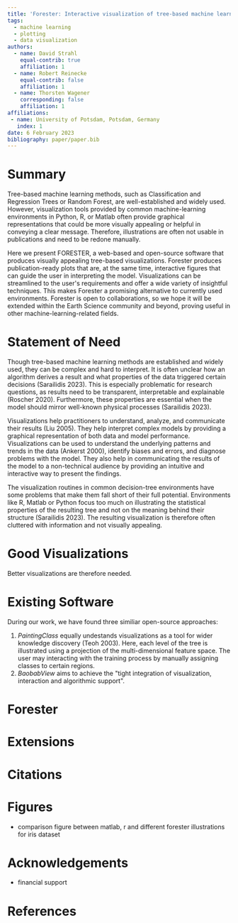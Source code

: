 ```yaml
---
title: 'Forester: Interactive visualization of tree-based machine learning'
tags:
  - machine learning
  - plotting
  - data visualization
authors:
  - name: David Strahl
    equal-contrib: true
    affiliation: 1 
  - name: Robert Reinecke
    equal-contrib: false
    affiliation: 1
  - name: Thorsten Wagener
    corresponding: false
    affiliation: 1
affiliations:
 - name: University of Potsdam, Potsdam, Germany
   index: 1
date: 6 February 2023
bibliography: paper/paper.bib
---
```


# Summary

Tree-based machine learning methods, such as Classification and Regression Trees or Random Forest, are well-established and widely used. However, visualization tools provided by common machine-learning environments in Python, R, or Matlab often provide graphical representations that could be more visually appealing or helpful in conveying a clear message. Therefore, illustrations are often not usable in publications and need to be redone manually.

Here we present FORESTER, a web-based and open-source software that produces visually appealing tree-based visualizations. Forester produces publication-ready plots that are, at the same time, interactive figures that can guide the user in interpreting the model. Visualizations can be streamlined to the user's requirements and offer a wide variety of insightful techniques. This makes Forester a promising alternative to currently used environments. Forester is open to collaborations, so we hope it will be extended within the Earth Science community and beyond, proving useful in other machine-learning-related fields.

# Statement of Need

Though tree-based machine learning methods are established and widely used, they can be complex and hard to interpret. It is often unclear how an algorithm derives a result and what properties of the data triggered certain decisions (Sarailidis 2023). This is especially problematic for research questions, as results need to be transparent, interpretable and explainable (Roscher 2020). Furthermore, these properties are essential when the model should mirror well-known physical processes (Sarailidis 2023).

Visualizations help practitioners to understand, analyze, and communicate their results (Liu 2005). They help interpret complex models by providing a graphical representation of both data and model performance. Visualizations can be used to understand the underlying patterns and trends in the data (Ankerst 2000), identify biases and errors, and diagnose problems with the model. They also help in communicating the results of the model to a non-technical audience by providing an intuitive and interactive way to present the findings.

The visualization routines in common decision-tree environments have some problems that make them fall short of their full potential. Environments like R, Matlab or Python focus too much on illustrating the statistical properties of the resulting tree and not on the meaning behind their structure (Sarailidis 2023). The resulting visualization is therefore often cluttered with information and not visually appealing. 

# Good Visualizations

Better visualizations are therefore needed.

# Existing Software

During our work, we have found three similiar open-source approaches: 
1. _PaintingClass_ equally undestands visualizations as a tool for wider knowledge discovery (Teoh 2003). Here, each level of the tree is illustrated using a projection of the multi-dimensional feature space. The user may interacting with the training process by manually assigning classes to certain regions. 
2. _BaobabView_ aims to achieve the "tight integration of visualization, interaction and algorithmic support". 


# Forester


# Extensions


# Citations


# Figures

- comparison figure between matlab, r and different forester illustrations for iris dataset


# Acknowledgements

- financial support


# References